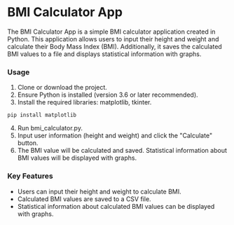 # BMI Calculator App
The BMI Calculator App is a simple BMI calculator application created in Python. This application allows users to input their height and weight and calculate their Body Mass Index (BMI). Additionally, it saves the calculated BMI values to a file and displays statistical information with graphs.

### Usage
1. Clone or download the project.
2. Ensure Python is installed (version 3.6 or later recommended).
3. Install the required libraries: matplotlib, tkinter.
```
pip install matplotlib
```
4. Run bmi_calculator.py.
5. Input user information (height and weight) and click the "Calculate" button.
6. The BMI value will be calculated and saved. Statistical information about BMI values will be displayed with graphs.

### Key Features
- Users can input their height and weight to calculate BMI.
- Calculated BMI values are saved to a CSV file.
- Statistical information about calculated BMI values can be displayed with graphs.
